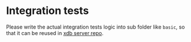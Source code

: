 # Integration tests

Please write the actual integration tests logic into sub folder like `basic`, so that it can be reused in [xdb server repo](https://github.com/xcherryio/xdb).